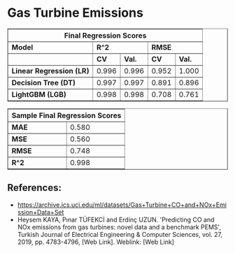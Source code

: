 # Gas Turbine Emissions


<table border = "1">
  <thead>
    <th colspan = "5">Final Regression Scores</th>
  </thead>
  <tbody>
    <tr>
      <td><b>Model</b></td>
      <td colspan='2'><b>R^2</b></td>
      <td colspan='2'><b>RMSE</b></td>
    </tr>
    <tr>
      <td><b></b></td>
      <td><b>CV</b></td>
      <td><b>Val.</b></td>
      <td><b>CV</b></td>
      <td><b>Val.</b></td>
    </tr> 
    <tr>
      <td><b>Linear Regression (LR)</b></td>
      <td>0.996</td>
      <td>0.996</td>
      <td>0.952</td>
      <td>1.000</td>
    </tr>
    <tr>
      <td><b>Decision Tree (DT)</b></td>
      <td>0.997</td>
      <td>0.997</td>
      <td>0.891</td>
      <td>0.896</td>
    </tr>
    <tr>
      <td><b>LightGBM (LGB)</b></td>
      <td>0.998</td>
      <td>0.998</td>
      <td>0.708</td>
      <td>0.761</td>
    </tr>
  </tbody>
</table>




<table border = "1">
  <thead>
    <th colspan = "3">Sample Final Regression Scores</th>
  </thead>
  <tbody>
    <tr>
      <td><b>MAE</b></td>
      <td>0.580</td>
    </tr>
    <tr>
      <td><b>MSE</b></td>
      <td>0.560</td>
    </tr>
    <tr>
      <td><b>RMSE</b></td>
      <td>0.748</td>
    </tr>
    <tr>
      <td><b>R^2</b></td>
      <td>0.998</td>
    </tr>
  </tbody>
</table>



## References:

- https://archive.ics.uci.edu/ml/datasets/Gas+Turbine+CO+and+NOx+Emission+Data+Set
- Heysem KAYA, Pınar  TÜFEKCİ and Erdinç UZUN. 'Predicting CO and NOx emissions from gas turbines: novel data and a benchmark PEMS', Turkish Journal of Electrical Engineering & Computer Sciences, vol. 27, 2019, pp. 4783-4796, [Web Link]. Weblink: [Web Link]
